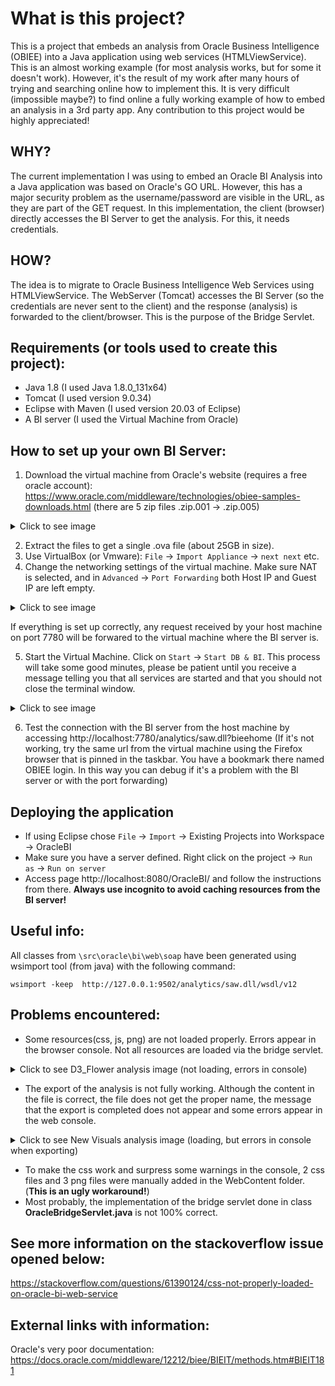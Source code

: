 # What is this project?
This is a project that embeds an analysis from Oracle Business Intelligence (OBIEE) into a Java application using web services (HTMLViewService).
This is an almost working example (for most analysis works, but for some it doesn't work). However, it's the result of my work after many hours of trying and searching online how to implement this.
It is very difficult (impossible maybe?) to find online a fully working example of how to embed an analysis in a 3rd party app.
Any contribution to this project would be highly appreciated!

## WHY?
The current implementation I was using to embed an Oracle BI Analysis into a Java application was based on Oracle's GO URL. However, this has a major security problem as the username/password are visible in the URL, as they are part of the GET request. In this implementation, the client (browser) directly accesses the BI Server to get the analysis. For this, it needs credentials.

## HOW?
The idea is to migrate to Oracle Business Intelligence Web Services using HTMLViewService. The WebServer (Tomcat) accesses the BI Server (so the credentials are never sent to the client) and the response (analysis) is forwarded to the client/browser. This is the purpose of the Bridge Servlet.

## Requirements (or tools used to create this project):
* Java 1.8 (I used Java 1.8.0_131x64)
* Tomcat (I used version 9.0.34)
* Eclipse with Maven (I used version 20.03 of Eclipse)
* A BI server (I used the Virtual Machine from Oracle)

## How to set up your own BI Server:
1. Download the virtual machine from Oracle's website (requires a free oracle account):
https://www.oracle.com/middleware/technologies/obiee-samples-downloads.html (there are 5 zip files .zip.001 -> .zip.005)

<details>
  <summary>Click to see image</summary>
  
  ![OBIEE Samples](https://i.imgur.com/BlG5chJ.jpg)
</details>

2. Extract the files to get a single .ova file (about 25GB in size).
3. Use VirtualBox (or Vmware): `File` -> `Import Appliance` -> `next next` etc.
4. Change the networking settings of the virtual machine. Make sure NAT is selected, and in `Advanced` -> `Port Forwarding` both Host IP and Guest IP are left empty.
<details>
  <summary>Click to see image</summary>
  
  ![Port Forwarding](https://i.imgur.com/M0MF93a.jpg)
</details>

If everything is set up correctly, any request received by your host machine on port 7780 will be forwared to the virtual machine where the BI server is.

5. Start the Virtual Machine. Click on `Start` -> `Start DB & BI`. This process will take some good minutes, please be patient until you receive a message telling you that all services are started and that you should not close the terminal window.
<details>
  <summary>Click to see image</summary>
  
  ![Start DB & BI](https://i.imgur.com/7jkfRWl.jpg)
</details>

6. Test the connection with the BI server from the host machine by accessing
http://localhost:7780/analytics/saw.dll?bieehome
(If it's not working, try the same url from the virtual machine using the Firefox browser that is pinned in the taskbar. You have a bookmark there named OBIEE login. In this way you can debug if it's a problem with the BI server or with the port forwarding)

## Deploying the application
* If using Eclipse chose `File` -> `Import` -> Existing Projects into Workspace -> OracleBI
* Make sure you have a server defined. Right click on the project -> `Run as` -> `Run on server`
* Access page http://localhost:8080/OracleBI/ and follow the instructions from there. **Always use incognito to avoid caching resources from the BI server!**

## Useful info:
All classes from `\src\oracle\bi\web\soap` have been generated using wsimport tool (from java) with the following command:
```
wsimport -keep  http://127.0.0.1:9502/analytics/saw.dll/wsdl/v12
```

## Problems encountered:
* Some resources(css, js, png) are not loaded properly. Errors appear in the browser console. Not all resources are loaded via the bridge servlet.
<details>
  <summary>Click to see D3_Flower analysis image (not loading, errors in console) </summary>
  
  ![D3_Flower](https://i.imgur.com/pN3Pfev.jpg)
</details>

* The export of the analysis is not fully working. Although the content in the file is correct, the file does not get the proper name, the message that the export is completed does not appear and some errors appear in the web console.
<details>
  <summary>Click to see New Visuals analysis image (loading, but errors in console when exporting) </summary>
  
  ![D3_Flower](https://i.imgur.com/LhmM0mq.jpg)
</details>

* To make the css work and surpress some warnings in the console, 2 css files and 3 png files were manually added in the WebContent folder. (**This is an ugly workaround!**)
* Most probably, the implementation of the bridge servlet done in class **OracleBridgeServlet.java** is not 100% correct.

## See more information on the stackoverflow issue opened below:
https://stackoverflow.com/questions/61390124/css-not-properly-loaded-on-oracle-bi-web-service

## External links with information:
Oracle's very poor documentation: https://docs.oracle.com/middleware/12212/biee/BIEIT/methods.htm#BIEIT181





